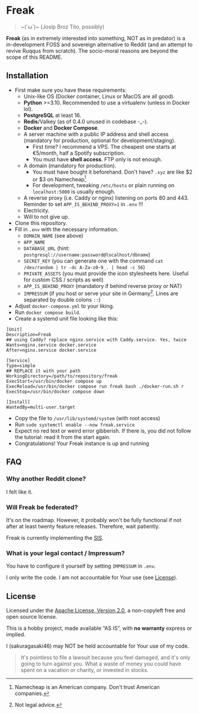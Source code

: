 # Freak

> \~(´ω\`)\~
> (Josip Broz Tito, possibly)

**Freak** (as in extremely interested into something, NOT as in predator) is a in-development FOSS and sovereign alternative to Reddit (and an attempt to revive Ruqqus from scratch). The socio-moral reasons are beyond the scope of this README.

## Installation

* First make sure you have these requirements:
    * Unix-like OS (Docker container, Linux or MacOS are all good).
    * **Python** >=3.10. Recommended to use a virtualenv (unless in Docker lol).
    * **PostgreSQL** at least 16.
    * **Redis**/Valkey (as of 0.4.0 unused in codebase -_-).
    * **Docker** and **Docker Compose**.
    * A server machine with a public IP address and shell access (mandatory for production, optional for development/staging).
        * First time? I recommend a VPS. The cheapest one starts at €5/month, half a Spotify subscription.
        * You must have **shell access**. FTP only is not enough.
    * A domain (mandatory for production).
        * You must have bought it beforehand. Don't have? `.xyz` are like $2 or $3 on Namecheap[^1]
        * For development, tweaking `/etc/hosts` or plain running on `localhost:5000` is usually enough.
    * A reverse proxy (i.e. Caddy or nginx) listening on ports 80 and 443. Reminder to set `APP_IS_BEHIND_PROXY=1` in `.env` !!!
    * Electricity.
    * Will to not give up.
* Clone this repository.
* Fill in `.env` with the necessary information.
    * `DOMAIN_NAME` (see above)
    * `APP_NAME`
    * `DATABASE_URL` (hint: `postgresql://username:password@localhost/dbname`)
    * `SECRET_KEY` (you can generate one with the command `cat /dev/random | tr -dc A-Za-z0-9_. | head -c 56`)
    * `PRIVATE_ASSETS` (you must provide the icon stylesheets here. Useful for custom CSS / scripts as well)
    * `APP_IS_BEHIND_PROXY` (mandatory if behind reverse proxy or NAT)
    * `IMPRESSUM` (if you host or serve your site in Germany[^2]. Lines are separated by double colons `::`)
* Adjust `docker-compose.yml` to your liking.
* Run `docker compose build`.
* Create a systemd unit file looking like this:
```systemd
[Unit]
Description=Freak
## using Caddy? replace nginx.service with Caddy.service. Yes, twice
Wants=nginx.service docker.service
After=nginx.service docker.service

[Service]
Type=simple
## REPLACE it with your path
WorkingDirectory=/path/to/repository/freak
ExecStart=/usr/bin/docker compose up
ExecReload=/usr/bin/docker compose run freak bash ./docker-run.sh r
ExecStop=/usr/bin/docker compose down

[Install]
WantedBy=multi-user.target
```
* Copy the file to `/usr/lib/systemd/system` (with root access)
* Run `sudo systemctl enable --now freak.service`
* Expect no red text or weird error gibberish. If there is, you did not follow the tutorial: read it from the start again.
* Congratulations! Your Freak instance is up and running


[^1]: Namecheap is an American company. Don't trust American companies.
[^2]: Not legal advice.

## FAQ

### Why another Reddit clone? 

I felt like it.

### Will Freak be federated?

It's on the roadmap. However, it probably won't be fully functional if not after at least twenty feature releases. Therefore, wait patiently.

Freak is currently implementing the [SIS](https://yusur.moe/protocols/sis.html).

### What is your legal contact / Impressum?

You have to configure it yourself by setting `IMPRESSUM` in `.env`.

I only write the code. I am not accountable for Your use (see [License](#license)).

## License

Licensed under the [Apache License, Version 2.0](LICENSE), a non-copyleft free and open source license.

This is a hobby project, made available “AS IS”, with __no warranty__ express or implied.

I (sakuragasaki46) may NOT be held accountable for Your use of my code.

> It's pointless to file a lawsuit because you feel damaged, and it's only going to turn against you. What a waste of money you could have spent on a vacation or charity, or invested in stocks.

